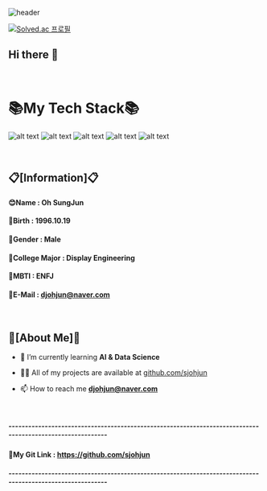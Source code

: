 ![header](https://capsule-render.vercel.app/api?type=waving&color=58ACFA&height=300&section=header&text=Git%20Portfolios&fontSize=70)

[![Solved.ac 프로필](http://mazassumnida.wtf/api/v2/generate_badge?boj=djohjun)](https://solved.ac/djohjun)



## Hi there 👋
<br/>

<h1>📚My Tech Stack📚</h2>


![ alt text ](https://img.shields.io/badge/Python-3.11-3776AB?style=for-the-badge&logo=Python)
![ alt text ](https://img.shields.io/badge/Oracle-22c-F80000?style=for-the-badge&logo=Oracle)
![ alt text ](https://img.shields.io/badge/r-4.1.1-276DC3?style=for-the-badge&logo=r)
![ alt text ](https://img.shields.io/badge/linux-CentOS_8.5-FCC624?style=for-the-badge&logo=linux)
![ alt text ](https://img.shields.io/badge/apachehadoop-3.3.1-66CCFF?style=for-the-badge&logo=apachehadoop)

<br/>

## 📋[Information]📋

#### 😊Name : Oh SungJun
#### 🍰Birth : 1996.10.19
#### 👦Gender : Male
#### 📲College Major : Display Engineering
#### 🙇MBTI : ENFJ
#### 📝E-Mail : djohjun@naver.com

<br/>

## 👦[About Me]👦

- 🌱 I’m currently learning **AI & Data Science**

- 👨‍💻 All of my projects are available at [github.com/sjohjun](github.com/sjohjun)

- 📫 How to reach me **djohjun@naver.com**



<br/>

##### ----------------------------------------------------------------------------------------------------------
#### 📑My Git Link : https://github.com/sjohjun
##### ----------------------------------------------------------------------------------------------------------

